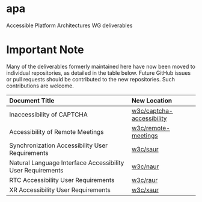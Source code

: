 # apa
Accessible Platform Architectures WG deliverables

# Important Note
Many of the deliverables formerly maintained here have now been moved to individual repositories, as detailed in the table below. Future GitHub issues or pull requests should be contributed to the new repositories. Such contributions are welcome.

| Document Title                                             | New Location                                                               |
|:-----------------------------------------------------------|:---------------------------------------------------------------------------|
| Inaccessibility of CAPTCHA                                 | [w3c/captcha-accessibility](https://github.com/w3c/captcha-accessibility/) |
| Accessibility of Remote Meetings                           | [w3c/remote-meetings](https://github.com/w3c/remote-meetings/)             |
| Synchronization Accessibility User Requirements            | [w3c/saur](https://github.com/w3c/saur/)                                   |
| Natural Language Interface Accessibility User Requirements | [w3c/naur](https://github.com/w3c/naur/)                                   |
| RTC Accessibility User Requirements                        | [w3c/raur](https://github.com/w3c/raur/)                                   |
| XR Accessibility User Requirements                         | [w3c/xaur](https://github.com/w3c/xaur/)                                                                           |
